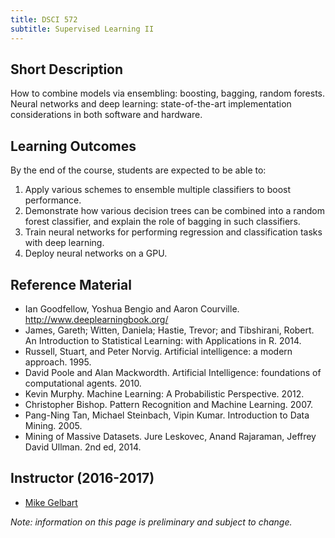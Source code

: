 ```yaml
---
title: DSCI 572
subtitle: Supervised Learning II
---
```


## Short Description
How to combine models via ensembling: boosting, bagging, random forests. Neural networks and deep learning: state-of-the-art implementation considerations in both software and hardware.

## Learning Outcomes

By the end of the course, students are expected to be able to:

1. Apply various schemes to ensemble multiple classifiers to boost performance.
2. Demonstrate how various decision trees can be combined into a random forest classifier, and explain the role of bagging in such classifiers.
3. Train neural networks for performing regression and classification tasks with deep learning.
4. Deploy neural networks on a GPU.

## Reference Material
* Ian Goodfellow, Yoshua Bengio and Aaron Courville. http://www.deeplearningbook.org/
* James, Gareth; Witten, Daniela; Hastie, Trevor; and Tibshirani, Robert. An Introduction to Statistical Learning: with Applications in R. 2014.
* Russell, Stuart, and Peter Norvig. Artificial intelligence: a modern approach. 1995.
* David Poole and Alan Mackwordth. Artificial Intelligence: foundations of computational agents. 2010.
* Kevin Murphy. Machine Learning: A Probabilistic Perspective. 2012.
* Christopher Bishop. Pattern Recognition and Machine Learning. 2007.
* Pang-Ning Tan, Michael Steinbach, Vipin Kumar. Introduction to Data Mining. 2005.
* Mining of Massive Datasets. Jure Leskovec, Anand Rajaraman, Jeffrey David Ullman. 2nd ed, 2014. 

## Instructor (2016-2017)
* [Mike Gelbart](http://www.cs.ubc.ca/~mgelbart/) 

_Note: information on this page is preliminary and subject to change._
